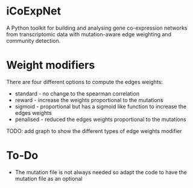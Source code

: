 # iCoExpNet
A Python toolkit for building and analysing gene co-expression networks from transcriptomic data with mutation-aware edge weighting and community detection.


# Weight modifiers 

There are four different options to compute the edges weights:
* standard - no change to the spearman correlation
* reward - increase the weights proportional to the mutations 
* sigmoid - proportional but has a sigmoid like function to increase the edges weights
* penalised - reduced the edges weights proportional to the mutations

TODO: add graph to show the different types of edge weights modifier



# To-Do

* The mutation file is not always needed so adapt the code to have the mutation file as an optional